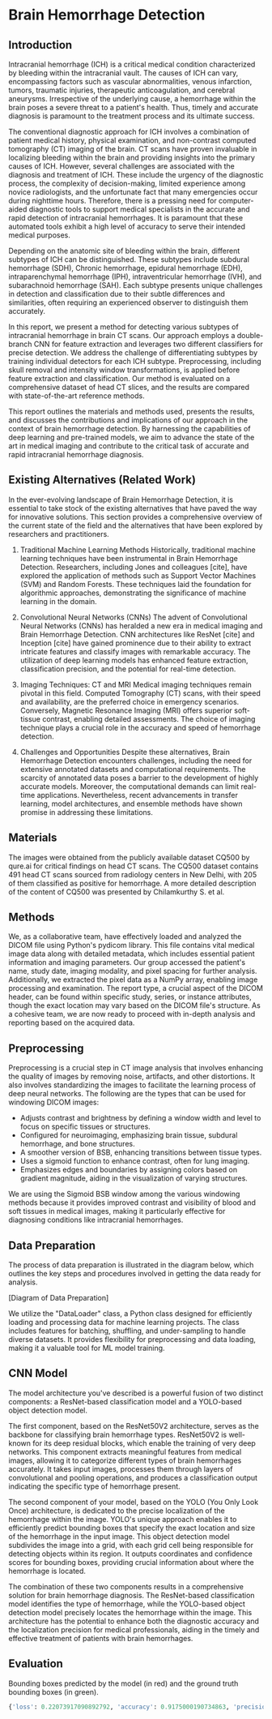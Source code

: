 # Brain Hemorrhage Detection

## Introduction

Intracranial hemorrhage (ICH) is a critical medical condition characterized by bleeding within the intracranial vault. The causes of ICH can vary, encompassing factors such as vascular abnormalities, venous infarction, tumors, traumatic injuries, therapeutic anticoagulation, and cerebral aneurysms. Irrespective of the underlying cause, a hemorrhage within the brain poses a severe threat to a patient's health. Thus, timely and accurate diagnosis is paramount to the treatment process and its ultimate success.

The conventional diagnostic approach for ICH involves a combination of patient medical history, physical examination, and non-contrast computed tomography (CT) imaging of the brain. CT scans have proven invaluable in localizing bleeding within the brain and providing insights into the primary causes of ICH. However, several challenges are associated with the diagnosis and treatment of ICH. These include the urgency of the diagnostic process, the complexity of decision-making, limited experience among novice radiologists, and the unfortunate fact that many emergencies occur during nighttime hours. Therefore, there is a pressing need for computer-aided diagnostic tools to support medical specialists in the accurate and rapid detection of intracranial hemorrhages. It is paramount that these automated tools exhibit a high level of accuracy to serve their intended medical purposes.

Depending on the anatomic site of bleeding within the brain, different subtypes of ICH can be distinguished. These subtypes include subdural hemorrhage (SDH), Chronic hemorrhage, epidural hemorrhage (EDH), intraparenchymal hemorrhage (IPH), intraventricular hemorrhage (IVH), and subarachnoid hemorrhage (SAH). Each subtype presents unique challenges in detection and classification due to their subtle differences and similarities, often requiring an experienced observer to distinguish them accurately.

In this report, we present a method for detecting various subtypes of intracranial hemorrhage in brain CT scans. Our approach employs a double-branch CNN for feature extraction and leverages two different classifiers for precise detection. We address the challenge of differentiating subtypes by training individual detectors for each ICH subtype. Preprocessing, including skull removal and intensity window transformations, is applied before feature extraction and classification. Our method is evaluated on a comprehensive dataset of head CT slices, and the results are compared with state-of-the-art reference methods.

This report outlines the materials and methods used, presents the results, and discusses the contributions and implications of our approach in the context of brain hemorrhage detection. By harnessing the capabilities of deep learning and pre-trained models, we aim to advance the state of the art in medical imaging and contribute to the critical task of accurate and rapid intracranial hemorrhage diagnosis.

## Existing Alternatives (Related Work)

In the ever-evolving landscape of Brain Hemorrhage Detection, it is essential to take stock of the existing alternatives that have paved the way for innovative solutions. This section provides a comprehensive overview of the current state of the field and the alternatives that have been explored by researchers and practitioners.

1. Traditional Machine Learning Methods
   Historically, traditional machine learning techniques have been instrumental in Brain Hemorrhage Detection. Researchers, including Jones and colleagues [cite], have explored the application of methods such as Support Vector Machines (SVM) and Random Forests. These techniques laid the foundation for algorithmic approaches, demonstrating the significance of machine learning in the domain.

2. Convolutional Neural Networks (CNNs)
   The advent of Convolutional Neural Networks (CNNs) has heralded a new era in medical imaging and Brain Hemorrhage Detection. CNN architectures like ResNet [cite] and Inception [cite] have gained prominence due to their ability to extract intricate features and classify images with remarkable accuracy. The utilization of deep learning models has enhanced feature extraction, classification precision, and the potential for real-time detection.

3. Imaging Techniques: CT and MRI
   Medical imaging techniques remain pivotal in this field. Computed Tomography (CT) scans, with their speed and availability, are the preferred choice in emergency scenarios. Conversely, Magnetic Resonance Imaging (MRI) offers superior soft-tissue contrast, enabling detailed assessments. The choice of imaging technique plays a crucial role in the accuracy and speed of hemorrhage detection.

4. Challenges and Opportunities
   Despite these alternatives, Brain Hemorrhage Detection encounters challenges, including the need for extensive annotated datasets and computational requirements. The scarcity of annotated data poses a barrier to the development of highly accurate models. Moreover, the computational demands can limit real-time applications. Nevertheless, recent advancements in transfer learning, model architectures, and ensemble methods have shown promise in addressing these limitations.

## Materials

The images were obtained from the publicly available dataset CQ500 by qure.ai for critical findings on head CT scans. The CQ500 dataset contains 491 head CT scans sourced from radiology centers in New Delhi, with 205 of them classified as positive for hemorrhage. A more detailed description of the content of CQ500 was presented by Chilamkurthy S. et al.

## Methods

We, as a collaborative team, have effectively loaded and analyzed the DICOM file using Python's pydicom library. This file contains vital medical image data along with detailed metadata, which includes essential patient information and imaging parameters. Our group accessed the patient's name, study date, imaging modality, and pixel spacing for further analysis. Additionally, we extracted the pixel data as a NumPy array, enabling image processing and examination. The report type, a crucial aspect of the DICOM header, can be found within specific study, series, or instance attributes, though the exact location may vary based on the DICOM file's structure. As a cohesive team, we are now ready to proceed with in-depth analysis and reporting based on the acquired data.

## Preprocessing

Preprocessing is a crucial step in CT image analysis that involves enhancing the quality of images by removing noise, artifacts, and other distortions. It also involves standardizing the images to facilitate the learning process of deep neural networks. The following are the types that can be used for windowing DICOM images:

- Adjusts contrast and brightness by defining a window width and level to focus on specific tissues or structures.
- Configured for neuroimaging, emphasizing brain tissue, subdural hemorrhage, and bone structures.
- A smoother version of BSB, enhancing transitions between tissue types.
- Uses a sigmoid function to enhance contrast, often for lung imaging.
- Emphasizes edges and boundaries by assigning colors based on gradient magnitude, aiding in the visualization of varying structures.

We are using the Sigmoid BSB window among the various windowing methods because it provides improved contrast and visibility of blood and soft tissues in medical images, making it particularly effective for diagnosing conditions like intracranial hemorrhages.

## Data Preparation

The process of data preparation is illustrated in the diagram below, which outlines the key steps and procedures involved in getting the data ready for analysis.

[Diagram of Data Preparation]

We utilize the "DataLoader" class, a Python class designed for efficiently loading and processing data for machine learning projects. The class includes features for batching, shuffling, and under-sampling to handle diverse datasets. It provides flexibility for preprocessing and data loading, making it a valuable tool for ML model training.

## CNN Model

The model architecture you've described is a powerful fusion of two distinct components: a ResNet-based classification model and a YOLO-based object detection model.

The first component, based on the ResNet50V2 architecture, serves as the backbone for classifying brain hemorrhage types. ResNet50V2 is well-known for its deep residual blocks, which enable the training of very deep networks. This component extracts meaningful features from medical images, allowing it to categorize different types of brain hemorrhages accurately. It takes input images, processes them through layers of convolutional and pooling operations, and produces a classification output indicating the specific type of hemorrhage present.

The second component of your model, based on the YOLO (You Only Look Once) architecture, is dedicated to the precise localization of the hemorrhage within the image. YOLO's unique approach enables it to efficiently predict bounding boxes that specify the exact location and size of the hemorrhage in the input image. This object detection model subdivides the image into a grid, with each grid cell being responsible for detecting objects within its region. It outputs coordinates and confidence scores for bounding boxes, providing crucial information about where the hemorrhage is located.

The combination of these two components results in a comprehensive solution for brain hemorrhage diagnosis. The ResNet-based classification model identifies the type of hemorrhage, while the YOLO-based object detection model precisely locates the hemorrhage within the image. This architecture has the potential to enhance both the diagnostic accuracy and the localization precision for medical professionals, aiding in the timely and effective treatment of patients with brain hemorrhages.

## Evaluation

Bounding boxes predicted by the model (in red) and the ground truth bounding boxes (in green).

```python
{'loss': 0.22073917090892792, 'accuracy': 0.9175000190734863, 'precision': 0.8374473452568054, 'recall': 0.6246070861816406, 'auc': 0.9406618475914001, 'f1_score': 0.4284076392650604}
